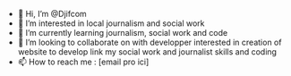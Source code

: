 - 👋 Hi, I’m @Djifcom
- 👀 I’m interested in local journalism and social work
- 🌱 I’m currently learning journalism, social work and code
- 💞️ I’m looking to collaborate on with developper interested in creation of website to develop link my social work and journalist skills and coding
- 📫 How to reach me : [email pro ici]


